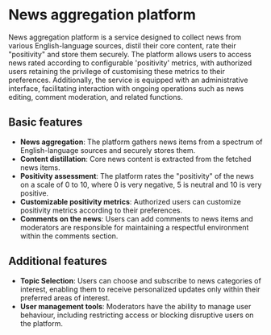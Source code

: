 # News aggregation platform
News aggregation platform is a service designed to collect news from various English-language sources, distil their core content, rate their "positivity" and store them securely. The platform allows users to access news rated according to configurable 'positivity' metrics, with authorized users retaining the privilege of customising these metrics to their preferences. Additionally, the service is equipped with an administrative interface, facilitating interaction with ongoing operations such as news editing, comment moderation, and related functions.

## Basic features
- **News aggregation**: The platform gathers news items from a spectrum of English-language sources and securely stores them.
- **Content distillation**: Core news content is extracted from the fetched news items.
- **Positivity assessment**: The platform rates the "positivity" of the news on a scale of 0 to 10, where 0 is very negative, 5 is neutral and 10 is very positive.
- **Customizable positivity metrics**: Authorized users can customize positivity metrics according to their preferences.
- **Comments on the news**: Users can add comments to news items and moderators are responsible for maintaining a respectful environment within the comments section.

## Additional features
- **Topic Selection**: Users can choose and subscribe to news categories of interest, enabling them to receive personalized updates only within their preferred areas of interest.
- **User management tools**: Moderators have the ability to manage user behaviour, including restricting access or blocking disruptive users on the platform.

